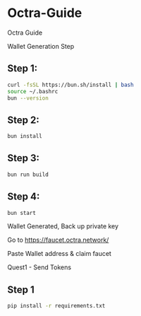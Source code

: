# Octra-Guide
Octra Guide

Wallet Generation Step

## Step 1:
````bash
curl -fsSL https://bun.sh/install | bash
source ~/.bashrc
bun --version
````

## Step 2:
````bash
bun install
````
## Step 3:
````bash
bun run build
````
##  Step 4:
````bash
bun start
````


Wallet Generated, Back up private key

Go to https://faucet.octra.network/

Paste Wallet address & claim faucet

Quest1 - Send Tokens
## Step 1
````bash
pip install -r requirements.txt
````
